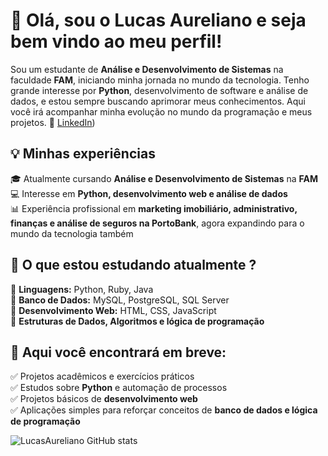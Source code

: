 # 👋 Olá, sou o Lucas Aureliano e seja bem vindo ao meu perfil!

Sou um estudante de **Análise e Desenvolvimento de Sistemas** na faculdade **FAM**, iniciando minha jornada no mundo da tecnologia. Tenho grande interesse por **Python**, desenvolvimento de software e análise de dados, e estou sempre buscando aprimorar meus conhecimentos. Aqui você irá acompanhar minha evolução no mundo da programação e meus projetos. 🔗 [LinkedIn](https://www.linkedin.com/in/lucas-dos-santos-aureliano-0a171a247/))

## 💡 Minhas experiências  
🎓 Atualmente cursando **Análise e Desenvolvimento de Sistemas** na **FAM**  
💻 Interesse em **Python, desenvolvimento web e análise de dados**  
📊 Experiência profissional em **marketing imobiliário, administrativo, finanças e análise de seguros na PortoBank**, agora expandindo para o mundo da tecnologia também

## 🚀 O que estou estudando atualmente ?  
🔹 **Linguagens:** Python, Ruby, Java  
🔹 **Banco de Dados:** MySQL, PostgreSQL, SQL Server  
🔹 **Desenvolvimento Web:** HTML, CSS, JavaScript  
🔹 **Estruturas de Dados, Algoritmos e lógica de programação**  

## 📂 Aqui você encontrará em breve:  
✅ Projetos acadêmicos e exercícios práticos  
✅ Estudos sobre **Python** e automação de processos  
✅ Projetos básicos de **desenvolvimento web**  
✅ Aplicações simples para reforçar conceitos de **banco de dados e lógica de programação**  


![LucasAureliano GitHub stats](https://github-readme-stats.vercel.app/api?username=LucasAureliano&show_icons=true&theme=synthwave)
